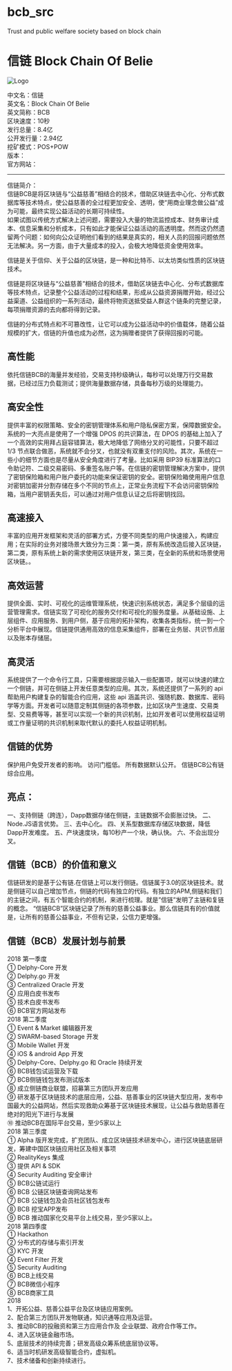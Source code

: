 # bcb_src
Trust and public welfare society based on block chain
# 信链 Block Chain Of Belie 

![Logo](https://raw.githubusercontent.com/bcb-coin/bcb_src/master/bcb_logo.ico) 

中文名：信链   
英文名：Block Chain Of Belie   
英文简称：BCB   
区块速度：10秒   
发行总量：8.4亿   
公开发行量：2.94亿   
挖矿模式：POS+POW   
版本：   
官方网站：   

--------------------------------------------------------------------------------------------------------------------------------

信链简介：   
信链BCB是将区块链与“公益慈善”相结合的技术，借助区块链去中心化、分布式数据库等技术特点，使公益慈善的全过程更加安全、透明，使“用商业理念做公益”成为可能，最终实现公益活动的长期可持续性。   
如果试图以传统方式解决上述问题，需要投入大量的物流监控成本、财务审计成本、信息采集和分析成本，只有如此才能保证公益活动的高透明度。然而这仍然遗留两个问题：如何向公众证明他们看到的结果是真实的，相关人员的回报问题依然无法解决。另一方面，由于大量成本的投入，会极大地降低资金使用效率。

信链是关于信仰、关于公益的区块链，是一种和比特币、以太坊类似性质的区块链技术。

信链是将区块链与“公益慈善”相结合的技术，借助区块链去中心化、分布式数据库等技术特点，记录整个公益活动的过程和结果，形成从公益资源捐赠开始，经过公益渠道、公益组织的一系列活动，最终将物资送抵受益人群这个链条的完整记录，每项捐赠资源的去向都将得到记录。

信链的分布式特点和不可篡改性，让它可以成为公益活动中的价值载体，随着公益规模的扩大，信链的升值也成为必然，这为捐赠者提供了获得回报的可能。

高性能
--------------------------------------------------------------------------------------------------------------------------------
依托信链BCB的海量并发经验，交易支持秒级确认，每秒可以处理万行交易数据，已经过压力负载测试；提供海量数据存储，具备每秒万级的处理能力。

高安全性
--------------------------------------------------------------------------------------------------------------------------------
提供丰富的权限策略、安全的密钥管理体系和用户隐私保密方案，保障数据安全。系统的一大亮点是使用了一个增强 DPOS 的共识算法，在 DPOS 的基础上加入了一个高效的实用拜占庭容错算法，极大地降低了网络分叉的可能性，只要不超过 1/3 节点联合做恶，系统就不会分叉，也就没有双重支付的风险。其次，系统在一些小的细节方面也是尽量从安全角度进行了考量。比如采用 BIP39 标准算法的口令助记符、二级交易密码、多重签名账户等。在信链的密钥管理解决方案中，提供了密钥保险箱和用户账户委托的功能来保证密钥的安全。密钥保险箱使用用户信息对密钥加密并分割存储在多个不同的节点上，正常业务流程下不会访问密钥保险箱，当用户密钥丢失后，可以通过对用户信息认证之后将密钥找回。

高速接入
--------------------------------------------------------------------------------------------------------------------------------
丰富的应用开发框架和灵活的部署方式，方便不同类型的用户快速接入，构建应用；在实际的业务对接场景大致分为三类：第一类，原有系统改造后接入区块链，第二类，原有系统上新的需求使用区块链开发，第三类，在全新的系统和场景使用区块链。。

高效运营
--------------------------------------------------------------------------------------------------------------------------------
提供全面、实时、可视化的运维管理系统，快速识别系统状态，满足多个层级的运营管理需求。信链实现了可视化的服务交付和可视化的服务度量。从基础设施、上层组件、应用服务、到用户侧，基于应用的拓扑架构，收集各类指标，统一到一个分析平台中展现。信链提供通用高效的信息采集组件，部署在业务层、共识节点层以及账本存储层。

高灵活
--------------------------------------------------------------------------------------------------------------------------------
系统提供了一个命令行工具，只需要根据提示输入一些配置项，就可以快速的建立一个侧链，并可在侧链上开发任意类型的应用。其次，系统还提供了一系列的 api 帮助用户构建复杂的智能合约应用，这些 api 涵盖共识、强随机数、数据库、密码学等方面。开发者可以随意定制其侧链的各项参数，比如区块产生速度、交易类型、交易费等等，甚至可以实现一个新的共识机制，比如开发者可以使用权益证明或工作量证明的共识机制来取代默认的委托人权益证明机制。

信链的优势
--------------------------------------------------------------------------------------------------------------------------------
保护用户免受开发者的影响。
访问门槛低。
所有数据默认公开。
信链BCB公有链综合应用。

亮点：
--------------------------------------------------------------------------------------------------------------------------------
一、支持侧链（跨连），Dapp数据存储在侧链，主链数据不会膨胀过快。
二、Node.JS语言优势。
三、去中心化。
四、关系型数据库存储区块数据，降低Dapp开发难度。
五、产块速度块，每10秒产一个块，确认快。
六、不会出现分叉。

信链（BCB）的价值和意义
--------------------------------------------------------------------------------------------------------------------------------
信链研发的是基于公有链.在信链上可以发行侧链。信链属于3.0的区块链技术。就是侧链可以自己增加节点，侧链的代码有独立的代码。有独立的APM,侧链和我们的主链之间，有五个智能合约的机制，来进行梳理。就是”信链”发明了主链和复链的概念。
“信链BCB”区块链记录了所有的慈善公益事业。那么信链具有的价值就是，让所有的慈善公益事业，不但有记录，公信力更增强。


信链（BCB）发展计划与前景
--------------------------------------------------------------------------------------------------------------------------------
2018 第一季度   
① Delphy-Core 开发   
② Delphy.go 开发   
③ Centralized Oracle 开发   
④ 应用白皮书发布   
⑤ 技术白皮书发布   
⑥ BCB官方网站发布                                                       
2018 第二季度   
① Event & Market 编辑器开发   
② SWARM-based Storage 开发   
③ Mobile Wallet 开发   
④ iOS & android App 开发   
⑤ Delphy-Core、Delphy.go 和 Oracle 持续开发   
⑥ BCB钱包试运营及下载   
⑦ BCB侧链钱包发布测试版本   
⑧ 成立侧链商业联盟，招募第三方团队开发应用   
⑨ 研发基于区块链技术的底层应用，公益、慈善事业的区块链大型应用，发布中国最大的公益网站，然后实现救助众筹基于区块链技术展现，让公益与救助慈善在绝对的阳光下进行与发展   
⑩ 推动BCB在国际平台交易，至少5家以上   
2018 第三季度   
① Alpha 版开发完成，扩充团队、成立区块链技术研发中心，进行区块链底层研发，筹建中国区块链应用社区及相关事项   
② RealityKeys 集成   
③ 提供 API & SDK   
④ Security Auditing 安全审计   
⑤ BCB公链试运行   
⑥ BCB 公链区块链查询网站发布   
⑦ BCB 公链钱包及会员社区钱包发布   
⑧ BCB 挖宝APP发布    
⑨ BCB 推动国家化交易平台上线交易，至少5家以上。   
2018 第四季度   
① Hackathon   
② 分布式的存储与索引开发   
③ KYC 开发   
④ Event Filter 开发   
⑤ Security Auditing   
⑥ BCB上线交易   
⑦ BCB微信小程序   
⑧ BCB商家工具   
2018   
1、开拓公益、慈善公益平台及区块链应用案例。   
2、配合第三方团队开发物联通，知识通等应用及运营。   
3、推动BCB的投融资和第三方应用合作及 企业联盟、政府合作等工作。   
4、进入区块链金融市场。   
5、底层技术的持续完善；研发高级众筹系统底层协议等。   
6、适当时机研发高级智能合约，虚拟机。   
7、技术储备和创新持续进行。   










